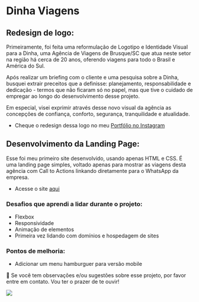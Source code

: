 # Dinha Viagens

## Redesign de logo:
Primeiramente, foi feita uma reformulação de Logotipo e Identidade Visual para a Dinha, uma Agência de Viagens de Brusque/SC que atua neste setor na região há cerca de 20 anos, oferendo viagens para todo o Brasil e América do Sul.

Após realizar um briefing com o cliente e uma pesquisa sobre a Dinha, busquei extrair preceitos que a definisse: planejamento, responsabilidade e dedicação - termos que não ficaram só no papel, mas que tive o cuidado de empregar ao longo do desenvolvimento desse projeto.

Em especial, visei exprimir através desse novo visual da agência as concepções de confiança, conforto, segurança, tranquilidade e atualidade.

- Cheque o redesign dessa logo no meu [Portfólio no Instagram](https://www.instagram.com/anacrisdesign/)

## Desenvolvimento da Landing Page:

Esse foi meu primeiro site desenvolvido, usando apenas HTML e CSS.
É uma landing page simples, voltado apenas para mostrar as viagens desta agência com Call to Actions linkando diretamente para o WhatsApp da empresa.

- Acesse o site [aqui](http://dinhaviagens.com.br/)

### Desafios que aprendi a lidar durante o projeto:
- Flexbox
- Responsividade
- Animação de elementos
- Primeira vez lidando com domínios e hospedagem de sites

### Pontos de melhoria:
- Adicionar um menu hamburguer para versão mobile

📩 Se você tem observações e/ou sugestões sobre esse projeto, por favor entre em contato. Vou ter o prazer de te ouvir!
<div>
  <a href = "mailto:anacrispee@gmail.com"><img src="https://img.shields.io/badge/-Gmail-%23333?style=for-the-badge&logo=gmail&logoColor=white" target="_blank"></a>
</div>
